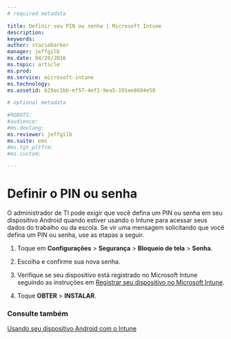 ```yaml
---
# required metadata

title: Definir seu PIN ou senha | Microsoft Intune
description:
keywords:
author: staciebarker
manager: jeffgilb
ms.date: 04/28/2016
ms.topic: article
ms.prod:
ms.service: microsoft-intune
ms.technology:
ms.assetid: b29ac1bb-ef57-4ef1-9ea5-191ee8694e58

# optional metadata

#ROBOTS:
#audience:
#ms.devlang:
ms.reviewer: jeffgilb
ms.suite: ems
#ms.tgt_pltfrm:
#ms.custom:

---
```



# Definir o PIN ou senha

O administrador de TI pode exigir que você defina um PIN ou senha em seu dispositivo Android quando estiver usando o Intune para acessar seus dados do trabalho ou da escola. Se vir uma mensagem solicitando que você defina um PIN ou senha, use as etapas a seguir.

1.  Toque em **Configurações** &gt; **Segurança** &gt; **Bloqueio de tela** &gt; **Senha**.

2.  Escolha e confirme sua nova senha.

3.  Verifique se seu dispositivo está registrado no Microsoft Intune seguindo as instruções em [Registrar seu dispositivo no Microsoft Intune](enroll-your-device-in-Intune-android.md).

4.  Toque **OBTER** &gt; **INSTALAR**.

### Consulte também
[Usando seu dispositivo Android com o Intune](using-your-android-device-with-intune.md)

<!--HONumber=May16_HO1-->


